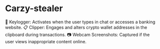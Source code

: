 # Carzy-stealer
🎹 Keylogger: Activates when the user types in chat or accesses a banking website. 📋 Clipper: Engages and alters crypto wallet addresses in the clipboard during transactions. 📷 Webcam Screenshots: Captured if the user views inappropriate content online.
